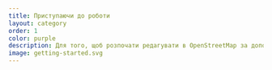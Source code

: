 ```yaml
---
title: Приступаючи до роботи
layout: category
order: 1
color: purple
description: Для того, щоб розпочати редагувати в OpenStreetMap за допомогою редактора JOSM, облаштуйте ваше робоче середовище потрібними інструментами.
image: getting-started.svg
---
```

